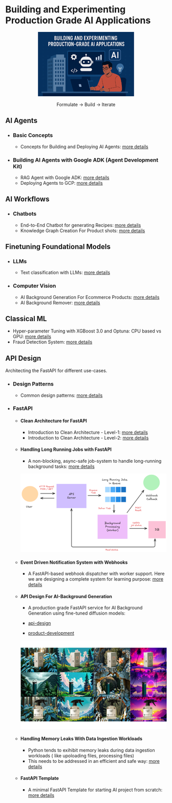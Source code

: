 # Building and Experimenting Production Grade AI Applications

<!-- ## RAGs

Production grade RAG for business-usecases: [check-this](/ai_workflows/Document_analysis_RAG/README.md) -->

<div align="center">
    <picture>
        <img alt="Building AI Applications" height="200px" src="https://github.com/VimukthiRandika1997/AI-development/blob/main/assets/building_production_grade.png?raw=true">
    </picture> 
    
Formulate → Build → Iterate
</div>

## AI Agents

- ### Basic Concepts

    - Concepts for Building and Deploying AI Agents: [more details](/ai_agents/basics/README.md) 

- ### Building AI Agents with Google ADK (Agent Development Kit)

    - RAG Agent with Google ADK: [more details](/ai_agents/Google_ADK/adk_rag_agent/README.md)
    - Deploying Agents to GCP: [more details](/ai_agents/Google_ADK/deploying_agents_to_GCP/README.md)


## AI Workflows

- ### Chatbots

    - End-to-End Chatbot for generating Recipes: [more details](/ai_workflows/RecipeMate_chatbot/README.md)
    - Knowledge Graph Creation For Product shots: [more details](/ai_workflows/knowledge_graphs/README.md)

## Finetuning Foundational Models

- ### LLMs
    - Text classification with LLMs: [more details](/finetuning_foundational_models/llms/text_classification/README.md)

- ### Computer Vision
    - AI Background Generation For Ecommerce Products: [more details](/finetuning_foundational_models/computer_vision/ai_background_generator/README.md)
    - AI Background Remover: [more details](/finetuning_foundational_models/computer_vision/ai_background_remover/README.md)


## Classical ML

- Hyper-parameter Tuning with XGBoost 3.0 and Optuna: CPU based vs GPU: [more details](/classical_ml/gpu_accelerated_pipeline/README.md)
- Fraud Detection System: [more details](/classical_ml/fraud_detection_system/README.md)

## API Design

Architecting the FastAPI for different use-cases. 

- ### Design Patterns

    - Common design patterns: [more details](/api_design/design_patterns/1-Intro.md)

- ### FastAPI

    - #### Clean Architecture for FastAPI

        - Introduction to Clean Architecture - Level-1: [more details](/api_design/FastAPI/clean_architecture/README.md)
        - Introduction to Clean Architecture - Level-2: [more details](/api_design/FastAPI/clean_architecture/level-2/README.md)

    - #### Handling Long Running Jobs with FastAPI

        - A non-blocking, async-safe job-system to handle long-running background tasks: [more details](/api_design/FastAPI/long_running_jobs_with_fastapi/README.md)

        ![system-architecture](/api_design/FastAPI/long_running_jobs_with_fastapi/assets/long_running_task_overview.png)

    - #### Event Driven Notification System with Webhooks

        - A FastAPI-based webhook dispatcher with worker support. Here we are designing a complete system for learning purpose: [more details](/api_design/FastAPI/event_driven_notification_system/README.md)

    - #### API Design For AI-Background Generation

        - A production grade FastAPI service for AI Background Generation using fine-tuned diffusion models:

        - [api-design](/ai-background-generation/README.md)
        - [product-development](https://github.com/VimukthiRandika1997/AI-background-generation)

        ![Sample generated product-shots](/ai-background-generation/assets/sample_image.png)

    - #### Handling Memory Leaks With Data Ingestion Workloads

        - Python tends to exihibit memory leaks during data ingestion workloads ( like upoloading files, processing files)
        - This needs to be addressed in an efficient and safe way: [more details](/api_design/FastAPI/handling_memory_leaks/README.md)

    - #### FastAPI Template 

        - A minimal FastAPI Template for starting AI project from scratch: [more details](https://github.com/VimukthiRandika1997/fastapi-template)